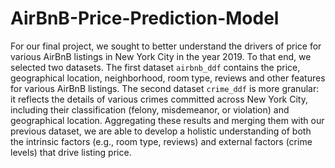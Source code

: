 # AirBnB-Price-Prediction-Model


For our final project, we sought to better understand the drivers of price for various AirBnB listings in New York City in the year 2019. To that end, we selected two datasets. The first dataset `airbnb_ddf` contains the price, geographical location, neighborhood, room type, reviews and other features for various AirBnB listings. The second dataset `crime_ddf` is more granular: it reflects the details of various crimes committed across New York City, including their classification (felony, misdemeanor, or violation) and geographical location. Aggregating these results and merging them with our previous dataset, we are able to develop a holistic understanding of both the intrinsic factors (e.g., room type, reviews) and external factors (crime levels) that drive listing price. 
